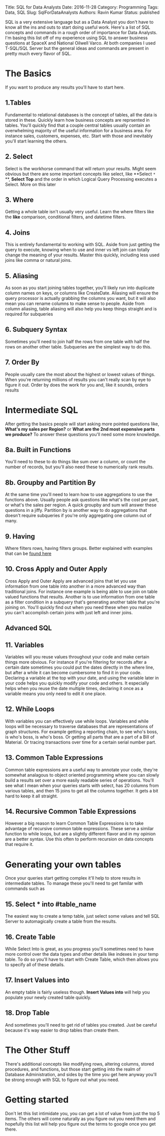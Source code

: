 Title: SQL for Data Analysts
Date: 2016-11-28
Category: Programming 
Tags: Data, SQL
Slug: SqlForDataAnalysts 
Authors: Ravin Kumar
Status: published

SQL is a very extensive language but as a Data Analyst you don't have to know
all the ins and outs to start doing useful work. Here's a list of SQL concepts
and commands in a rough order of importance for Data Analysts. I'm basing this
list off of my experience using SQL to answer business questions at 
SpaceX and National Oilwell Varco. At both companies I used T-SQL/SQL Server
but the general ideas and commands are present in pretty much every flavor of
SQL.

# The Basics
If you want to produce any results you'll have to start here.

## 1.Tables
Fundamental to relational databases is the concept of tables, all the data
is stored in these. Quickly learn how business concepts are reprsented in
tables. You'll quickly find that a couple central tables usually contain an
overwhelming majority of the useful information for a business area. For instance
sales, customers, expenses, etc. Start with those and inevitably
you'll start learning the others.

## 2. Select
Select is the workhorse command that will return your results. Might seem
obvious but there are some important concepts like select, like **Select `*` **,
**Select Top** and the order in which Logical Query Processing executes a Select.
More on this later

## 3. Where
Getting a whole table isn't usually very useful. Learn the where filters
like the **like** comparison, conditional filters, and datetime filters.

## 4. Joins
This is entirely fundamental to working with SQL. Aside from just getting
the query to execute, knowing when to use and inner vs left join can totally
change the meaning of your results. Master this quickly, including less
used joins like comma or natural joins.

## 5. Aliasing
As soon as you start joining tables together, you'll likely run into
duplicate column names on keys, or columns like CreateDate. Aliasing
will ensure the query processor is actually grabbing the columns you want,
but it will also mean you can rename columns to make sense to people. Aside from
column aliasing, table aliasing will also help you keep things straight and
is required for subqueries

## 6. Subquery Syntax
Sometimes you'll need to join half the rows from one table with half the rows
on another other table. Subqueries are the simplest way to do this.

## 7. Order By
People usually care the most about the highest or lowest values of things. When
you're returning millions of results you can't really scan by eye to figure
it out. Order by does the work for you and, like it sounds, orders results

# Intermediate SQL
After getting the basics people will start asking more pointed questions like,
**What's my sales per Region?** or **What are the 2nd most expensive parts
we produce?** To answer these questions you'll need some more knowledge.

## 8a. Built in Functions
You'll need to these to do things like sum over a column, or count the number
of records, but you'll also need these to numerically rank results.

## 8b. Groupby and Partition By
At the same time you'll need to learn how to use aggregations to use the functions
above. Usually people ask questions like what's the cost per part, or what's the
sales per region. A quick groupby and sum will answer these questions in a jiffy.
Partition by is another way to do aggregations that doesn't require subqueries
if you're only aggregating one column out of many. 

## 9. Having
Where filters rows, having filters groups. Better explained with examples
that can be [found here](http://www.w3schools.com/sql/sql_having.asp)

## 10. Cross Apply and Outer Apply
Cross Apply and Outer Apply are advanced joins that let you use information
from one table into another in a more advanced way than traditional joins.
For instance one example is being able to use join on table valued functions
that results. Another is to use information from one table as a filter condition
in a subquery that's generating another table that you're joining on. You'll
quickly find out when you need these when you realize you can't accomplish certain
joins with just left and inner joins.

## Advanced SQL
## 11. Variables
Variables will you reuse values throughout your code and make certain things
more obvious. For instance if you're filtering for records after a certain date
sometimes you could put the dates directly in the where line, but after a while
it can become cumbersome to find it in your code. Declaring a variable at the
top with your date, and using the variable later in your code helps you
quickly modify your code and others. It especially helps when you reuse
the date multiple times, declaring it once as a variable means you only
need to edit it one place.

## 12. While Loops 
With variables you can effectively use while loops. Variables and while loops
will be necessary to traverse databases that are representations of graph structures.
For example getting a reporting chain, to see who's boss, is who's boss, is who's boss.
Or getting all parts that are a part of a Bill of Material. Or tracing transactions
over time for a certain serial number part.

## 13. Common Table Expressions 
Common table expressions are a useful way to annotate your code, they're
somewhat analagous to object oriented programming where you can slowly
build a results set over a more easily readable series of operations. You'll
see what I mean when your queries starts with select, has 20 columns from
various tables, and then 15 joins to get all the columns together. It gets
a bit hard to keep it all straight. 

## 14. Recursive Common Table Expressions
However a big reason to learn Common Table Expressions is to take advantage
of recursive common table expressions. These serve a similar function
to while loops, but are a slightly different flavor and in my opinion are
a better syntax. Use this often to perform recursion on data concepts 
that require it.

# Generating your own tables
Once your queries start getting complex it'll help to store results
in intermediate tables. To manage these you'll need to get familar with commands
such as 

## 15. Select * into #table_name
The easiest way to create a temp table, just select some values and 
tell SQL Server to automagically create a table from the results.

## 16. Create Table
While Select Into is great, as you progress you'll sometimes need to
have more control over the data types and other details like indexes in your 
temp table. To do so you'll have to start with Create Table, which then allows
you to specify all of these details. 

## 17. Insert Values into
An empty table is fairly useless though. **Insert Values into** will
help you populate your newly created table quickly.

## 18. Drop Table
And sometimes you'll need to get rid of tables you created. Just be careful
because it's way easier to drop tables than create them.

# The Other Stuff
There's additional concepts like modifying rows, altering columns,
stored procedures, and functions, but those start getting into the realm
of Database Administration, and sides by the time you get here anyway
you'll be strong enough with SQL to figure out what you need.

# Getting started
Don't let this list intimidate you, you can get a lot of value from just
the top 5 items. The others will come naturally as you figure out you need them
and hopefully this list will help you figure out the terms to google once
you get there.
